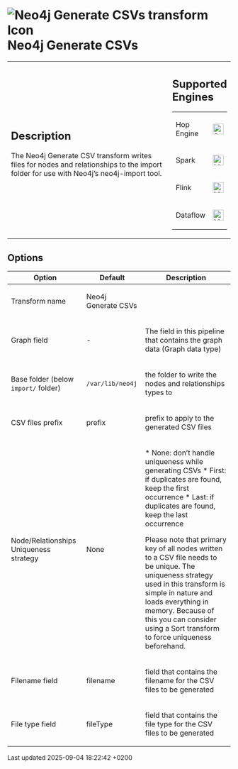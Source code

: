 <div id="header">

# <span class="image image-doc-icon">![Neo4j Generate CSVs transform Icon](../assets/images/transforms/icons/neo4j_load.svg)</span> Neo4j Generate CSVs

</div>

<div id="content">

<div id="preamble">

<div class="sectionbody">

<table>
<colgroup>
<col style="width: 75%" />
<col style="width: 25%" />
</colgroup>
<tbody>
<tr class="odd">
<td><div class="content">
<div class="sect1">
<h2 id="_description">Description</h2>
<div class="sectionbody">
<div class="paragraph">
<p>The Neo4j Generate CSV transform writes files for nodes and relationships to the import folder for use with Neo4j’s neo4j-import tool.</p>
</div>
</div>
</div>
</div></td>
<td><div class="content">
<div class="sect1">
<h2 id="_supported_engines">Supported Engines</h2>
<div class="sectionbody">
<table>
<tbody>
<tr class="odd">
<td><p>Hop Engine</p></td>
<td><div class="content">
<div class="paragraph">
<p><span class="image"><img src="../assets/images/check_mark.svg" alt="Supported" width="24" /></span></p>
</div>
</div></td>
</tr>
<tr class="even">
<td><p>Spark</p></td>
<td><div class="content">
<div class="paragraph">
<p><span class="image"><img src="../assets/images/question_mark.svg" alt="Maybe Supported" width="24" /></span></p>
</div>
</div></td>
</tr>
<tr class="odd">
<td><p>Flink</p></td>
<td><div class="content">
<div class="paragraph">
<p><span class="image"><img src="../assets/images/question_mark.svg" alt="Maybe Supported" width="24" /></span></p>
</div>
</div></td>
</tr>
<tr class="even">
<td><p>Dataflow</p></td>
<td><div class="content">
<div class="paragraph">
<p><span class="image"><img src="../assets/images/question_mark.svg" alt="Maybe Supported" width="24" /></span></p>
</div>
</div></td>
</tr>
</tbody>
</table>
</div>
</div>
</div></td>
</tr>
</tbody>
</table>

</div>

</div>

<div class="sect1">

## Options

<div class="sectionbody">

<table>
<thead>
<tr class="header">
<th>Option</th>
<th>Default</th>
<th>Description</th>
</tr>
</thead>
<tbody>
<tr class="odd">
<td><p>Transform name</p></td>
<td><p>Neo4j Generate CSVs</p></td>
<td></td>
</tr>
<tr class="even">
<td><p>Graph field</p></td>
<td><p>-</p></td>
<td><p>The field in this pipeline that contains the graph data (Graph data type)</p></td>
</tr>
<tr class="odd">
<td><p>Base folder (below <code>import/</code> folder)</p></td>
<td><p><code>/var/lib/neo4j</code></p></td>
<td><p>the folder to write the nodes and relationships types to</p></td>
</tr>
<tr class="even">
<td><p>CSV files prefix</p></td>
<td><p>prefix</p></td>
<td><p>prefix to apply to the generated CSV files</p></td>
</tr>
<tr class="odd">
<td><p>Node/Relationships Uniqueness strategy</p></td>
<td><p>None</p></td>
<td><p>* None: don’t handle uniqueness while generating CSVs * First: if duplicates are found, keep the first occurrence * Last: if duplicates are found, keep the last occurrence</p>
<p>Please note that primary key of all nodes written to a CSV file needs to be unique. The uniqueness strategy used in this transform is simple in nature and loads everything in memory. Because of this you can consider using a Sort transform to force uniqueness beforehand.</p></td>
</tr>
<tr class="even">
<td><p>Filename field</p></td>
<td><p>filename</p></td>
<td><p>field that contains the filename for the CSV files to be generated</p></td>
</tr>
<tr class="odd">
<td><p>File type field</p></td>
<td><p>fileType</p></td>
<td><p>field that contains the file type for the CSV files to be generated</p></td>
</tr>
</tbody>
</table>

</div>

</div>

</div>

<div id="footer">

<div id="footer-text">

Last updated 2025-09-04 18:22:42 +0200

</div>

</div>
